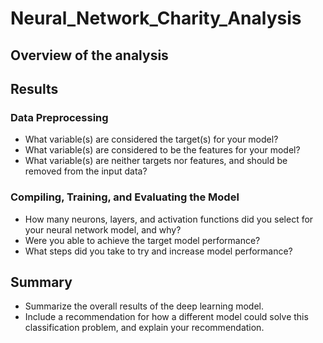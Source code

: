 # Neural_Network_Charity_Analysis

## Overview of the analysis


## Results

### Data Preprocessing

- What variable(s) are considered the target(s) for your model?
- What variable(s) are considered to be the features for your model?
- What variable(s) are neither targets nor features, and should be removed from the input data?

### Compiling, Training, and Evaluating the Model

- How many neurons, layers, and activation functions did you select for your neural network model, and why?
- Were you able to achieve the target model performance?
- What steps did you take to try and increase model performance?


## Summary

- Summarize the overall results of the deep learning model. 
- Include a recommendation for how a different model could solve this classification problem, and explain your recommendation.
